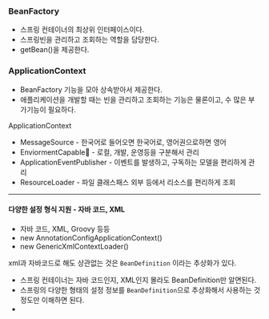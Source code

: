 
### BeanFactory

- 스프링 컨테이너의 최상위 인터페이스이다.
- 스프링빈을 관리하고 조회하는 역할을 담당한다.
- getBean()을 제공한다.

### ApplicationContext
- BeanFactory 기능을 모아 상속받아서 제공한다.
- 애플리케이션을 개발할 때는 빈을 관리하고 조회하는 기능은 물론이고, 수 많은 부가기능이 필요하다.


ApplicationContext
- MessageSource - 한국어로 들어오면 한국어로, 영어권으로하면 영어
- EnviormentCapable - 로컬, 개발, 운영등을 구분해서 관리 
- ApplicationEventPublisher - 이벤트를 발생하고, 구독하는 모델을 편리하게 관리
- ResourceLoader - 파일 클래스패스 외부 등에서 리소스를 편리하게 조회

-----

#### 다양한 설정 형식 지원 - 자바 코드, XML

- 자바 코드, XML, Groovy 등등 
- new AnnotationConfigApplicationContext()
- new GenericXmlContextLoader() 

xml과 자바코드로 해도 상관없는 것은 `BeanDefinition` 이라는 추상화가 있다.

- 스프링 컨테이너는 자바 코드인지, XML인지 몰라도 BeanDefinition만 알면된다.
- 스프링의 다양한 형태의 설정 정보를 `BeanDefinition`으로 추상화해서 사용하는 것 정도만 이해하면 된다.
- 